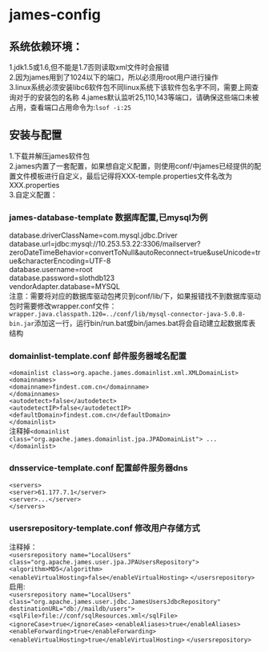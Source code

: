 james-config
============
## 系统依赖环境：
1.jdk1.5或1.6,但不能是1.7否则读取xml文件时会报错  
2.因为james用到了1024以下的端口，所以必须用root用户进行操作  
3.linux系统必须安装libc6软件包不同linux系统下该软件包名字不同，需要上网查询对于的安装包的名称 
4.james默认监听25,110,143等端口，请确保这些端口未被占用，查看端口占用命令为:`lsof -i:25`  
## 安装与配置
1.下载并解压james软件包  
2.james内置了一套配置，如果想自定义配置，则使用conf/中james已经提供的配置文件模板进行自定义，最后记得将XXX-temple.properties文件名改为XXX.properties  
3.自定义配置：  
### james-database-template  数据库配置,已mysql为例  
  database.driverClassName=com.mysql.jdbc.Driver  
  database.url=jdbc:mysql://10.253.53.22:3306/mailserver?zeroDateTimeBehavior=convertToNull&autoReconnect=true&amp;useUnicode=true&amp;characterEncoding=UTF-8  
  database.username=root  
  database.password=slothdb123  
  vendorAdapter.database=MYSQL  
  注意：需要将对应的数据库驱动包拷贝到conf/lib/下，如果报错找不到数据库驱动包时需要修改wrapper.conf文件：
  `wrapper.java.classpath.120=../conf/lib/mysql-connector-java-5.0.8-bin.jar`添加这一行，运行bin/run.bat或bin/james.bat将会自动建立起数据库表结构 
### domainlist-template.conf 邮件服务器域名配置  
`<domainlist class=org.apache.james.domainlist.xml.XMLDomainList>`  
`<domainnames> `   
` <domainname>findest.com.cn</domainname>  `  
`</domainnames>  `  
`<autodetect>false</autodetect>  `  
`<autodetectIP>false</autodetectIP>  `  
`<defaultDomain>findest.com.cn</defaultDomain> `   
`</domainlist>`  
注释掉`<domainlist class="org.apache.james.domainlist.jpa.JPADomainList"> ... </domainlist>`  
### dnsservice-template.conf 配置邮件服务器dns
`<servers>`  
`<server>61.177.7.1</server>`  
`<server>...</server>`  
`</servers>`  
### usersrepository-template.conf 修改用户存储方式
注释掉：  
`<usersrepository name="LocalUsers" class="org.apache.james.user.jpa.JPAUsersRepository">`
    `<algorithm>MD5</algorithm>`
    `<enableVirtualHosting>false</enableVirtualHosting>`
`</usersrepository>`
启用:  
`<usersrepository name="LocalUsers" class="org.apache.james.user.jdbc.JamesUsersJdbcRepository" destinationURL="db://maildb/users">`
    `<sqlFile>file://conf/sqlResources.xml</sqlFile>`
    `<ignoreCase>true</ignoreCase>`
    `<enableAliases>true</enableAliases>`
    `<enableForwarding>true</enableForwarding>`
    `<enableVirtualHosting>true</enableVirtualHosting>`
`</usersrepository>`


  
  
    
